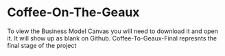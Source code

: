 # Coffee-On-The-Geaux
To view the Business Model Canvas you will need to download it and open it. It will show up as blank on Github.
Coffee-To-Geaux-Final represnts the final stage of the project
